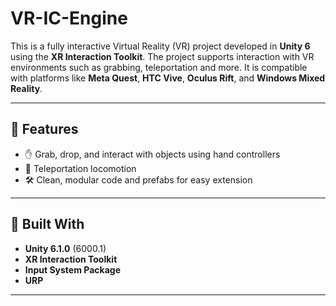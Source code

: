 # VR-IC-Engine


This is a fully interactive Virtual Reality (VR) project developed in **Unity 6** using the **XR Interaction Toolkit**. The project supports interaction with VR environments such as grabbing, teleportation and more. It is compatible with platforms like **Meta Quest**, **HTC Vive**, **Oculus Rift**, and **Windows Mixed Reality**.

---

## 📌 Features

- ✋ Grab, drop, and interact with objects using hand controllers
- 🧭 Teleportation locomotion
- 🛠️ Clean, modular code and prefabs for easy extension

---

## 🧰 Built With

- **Unity 6.1.0** (6000.1)
- **XR Interaction Toolkit** 
- **Input System Package**
- **URP**

---
